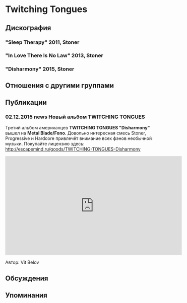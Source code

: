 # Twitching Tongues



## Дискография

### "Sleep Therapy" 2011, Stoner



### "In Love There Is No Law" 2013, Stoner



### "Disharmony" 2015, Stoner




## Отношения с другими группами


## Публикации

### 02.12.2015 news Новый альбом TWITCHING TONGUES

<P>Третий альбом американцев <STRONG>TWITCHING TONGUES "Disharmony"</STRONG> вышел на <STRONG>Metal Blade/Fono</STRONG>. Довольно интересная смесь Stoner, Progressive&nbsp;и&nbsp;Hardcore привлечёт внимание всех фэнов необычной музыки. Покупайте лицензию здесь: <A href="http://escapemind.ru/goods/TWITCHING-TONGUES-Disharmony">http://escapemind.ru/goods/TWITCHING-TONGUES-Disharmony</A></P>
<P><FONT style="BACKGROUND-COLOR: #000000" color=#ffffff></FONT>
<CENTER><IFRAME height=315 src="https://www.youtube.com/embed/ZxpU88kACxg" frameBorder=0 width=560 allowfullscreen></IFRAME>
<P></P></CENTER>
Автор: Vit Belov


## Обсуждения


## Упоминания

